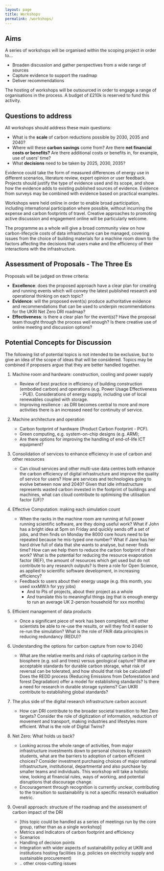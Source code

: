 ```yaml
---
layout: page
title: Workshops
permalink: /workshops/
---
```


## Aims

A series of workshops will be organised within the scoping project in order to...

* Broaden discussion and gather perspectives from a wide range of sources
* Capture evidence to support the roadmap
* Deliver recommendations

The hosting of workshops will be outsourced in order to engage a range of organisations in the process. A budget of £210k is reserved to fund this activity.

## Questions to address

All workshops should address these main questions:

* What is the **scale** of carbon reductions possible by 2030, 2035 and 2040?
* Where will these **carbon savings** come from? Are there **net financial costs or benefits?** Are there additional costs or benefits in, for example, use of users' time?
* What **decisions** need to be taken by 2025, 2030, 2035?

Evidence could take the form of measured differences of energy use in different scenarios, literature review,  expert opinion or user feedback.
Projects should justify the type of evidence used and its scope, and show how the evidence adds to existing published sources of evidence.
Evidence from surveys may be combined with evidence based on practical examples.

Workshops were held online in order to enable broad participation, including international participation where possible, without incurring the expense and carbon footprints of travel. Creative approaches to promoting active discussion and engagement online will be particularly welcome.

The programme as a whole will give a broad community view on how carbon-lifecycle costs of data infrastructure can be managed, covering issues from the choice of building materials for a machine room down to the factors affecting the decisions that users make and the efficiency of their interactions with the infrastructure.

## Assessment of Proposals - The Three Es

Proposals will be judged on three criteria:
* **Excellence**: does the proposed approach have a clear plan for creating and running events which will convey the latest published research and operational thinking on each topic? 
* **Evidence**: will the proposed event(s) produce authoritative evidence and recommendations that can be used to underpin recommendations for the UKRI Net Zero DRI roadmap? 
* **Effectiveness**: is there a clear plan for the event(s)? Have the proposal team thought through the process well enough? Is there creative use of online meeting and discussion options?

## Potential Concepts for Discussion

The following list of potential topics is not intended to be exclusive, but to give an idea of the scope of ideas that will be considered. Topics may be combined if proposers argue that they are better handled together.

 1. Machine room and hardware: construction, cooling and power supply
    * Review of best practice in efficiency of building construction (embodied carbon) and operations (e.g. Power Usage Effectiveness - PUE). Considerations of energy supply, including use of local renewables coupled with storage. 
    * Improving resilience : as DRI becomes central to more and more activities there is an increased need for continuity of service.

 2. Machine architecture and operation
    * Carbon footprint of hardware (Product Carbon Footprint - PCF).
    * Green computing, e.g. system-on-chip designs (e.g. ARM);
    * Are there options for improving the handling of end-of-life ICT equipment?

3. Consolidation of services to enhance efficiency in use of carbon and other resources
    * Can cloud services and other multi-use data centres both enhance the carbon efficiency of digital infrastructure and improve the quality of service for users? How are services and technologies going to evolve between now and 2040? Given that idle infrastructure represents wasted carbon invested in the footprint of buildings and machines, what can cloud contribute to optimising the utilisation factor (UF)? 

4. Effective Computation: making each simulation count
    * When the racks in the machine room are running at full power running scientific software, are they doing useful work? What if John has a bright idea at 5pm on Friday and quickly sends off a set of jobs, and then finds on Monday the 8000 core hours need to be repeated because he mis-typed one number? What if Jane has her hard drive full of data that she wants to analyse, but never finds time? How can we help them to reduce the carbon footprint of their work?  What is the potential for reducing the resource evaporation factor (REF), the amount of resources which get used but do not contribute to any research outputs? Is there a role for Open Science, as applied to scientific software development, in increasing efficiency?
    * Feedback to users about their energy usage (e.g. this month, you used xxxMW.h for yyy jobs)
       * And to PIs of projects, about their project as a whole
       * And translate this to meaningful things (eg that is enough energy to run an average UK 2-person household for xxx months)

5. Efficient management of data products 
    * Once a significant piece of work has been completed, will other scientists be able to re-use the results, or will they find it easier to re-run the simulation? What is the role of FAIR data principles in reducing redundancy (REDU)? 

6. Understanding the options for carbon capture from now to 2040
    * What are the relative merits and risks of capturing carbon in the biosphere (e.g. soil and trees) versus geological capture? What are acceptable standards for durable carbon storage, what risk of reversal can be tolerated, and how should that risk be calculated? Does the REDD process (Reducing Emissions from Deforestation and forest Degradation) offer a model for establishing standards? Is there a need for research in durable storage systems?  Can UKRI contribute to establishing global standards?

7. The plus side of the digital research infrastructure carbon account
    * How can DRI contribute to the broader societal transition to Net Zero targets? Consider the role of digitization of information, reduction of movement and transport, making industries and lifestyles more efficient. What is the role of Digital Twins? 

8. Net Zero: What holds us back?
    * Looking across the whole range of activities, from major infrastructure investments down to personal choices by research students, what are the barriers to adoption of carbon efficient choices? Consider investment purchasing choices of major national infrastructure, institutional, departmental and also purchase by smaller teams and individuals. This workshop will take a holistic view, looking at financial rules, ways of working, and potential disruptions that discourage change. 
    * Encouragement through recognition is currently unclear, contributing to the transition to sustainability is not a specific research evaluation metric. 

9. Overall approach: structure of the roadmap and the assessment of carbon impact of the DRI
    * [this topic could be handled as a series of meetings run by the core group, rather than as a single workshop]
    * Metrics and Indicators of carbon footprint and efficiency
    * Scenarios
    * Handling of decision points
    * Integration with wider aspects of sustainability policy at UKRI and institutions hosting facilities (e.g. policies on electricity supply and sustainable procurement)
    * .. other cross-cutting issues
 
